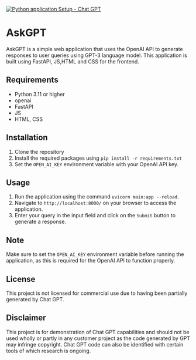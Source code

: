 [![Python application Setup - Chat GPT](https://github.com/paraskuk/chatgptui/actions/workflows/python-app.yml/badge.svg)](https://github.com/paraskuk/chatgptui/actions/workflows/python-app.yml)

# AskGPT

AskGPT is a simple web application that uses the OpenAI API to generate responses to user queries using GPT-3 language model. This application is built using FastAPI, JS,HTML and CSS for the frontend.

## Requirements

- Python 3.11 or higher
- openai
- FastAPI
- JS
- HTML, CSS

## Installation

1. Clone the repository
2. Install the required packages using `pip install -r requirements.txt`
3. Set the `OPEN_AI_KEY` environment variable with your OpenAI API key.

## Usage

1. Run the application using the command `uvicorn main:app --reload`.
2. Navigate to `http://localhost:8000/` on your browser to access the application.
3. Enter your query in the input field and click on the `Submit` button to generate a response.

## Note

Make sure to set the `OPEN_AI_KEY` environment variable before running the application, as this is required for the OpenAI API to function properly.

## License

This project is not licensed for commercial use due to having been partially generated by Chat GPT.

## Disclaimer

This project is for demonstration of Chat GPT capabilities and should not be used wholly or partly in 
any customer project as the code generated by GPT may infringe copyright. Chat GPT code can also be 
identified with certain tools of which research is ongoing.
